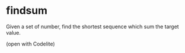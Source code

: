 # findsum
Given a set of number, find the shortest sequence which sum the target value.

(open with Codelite)

